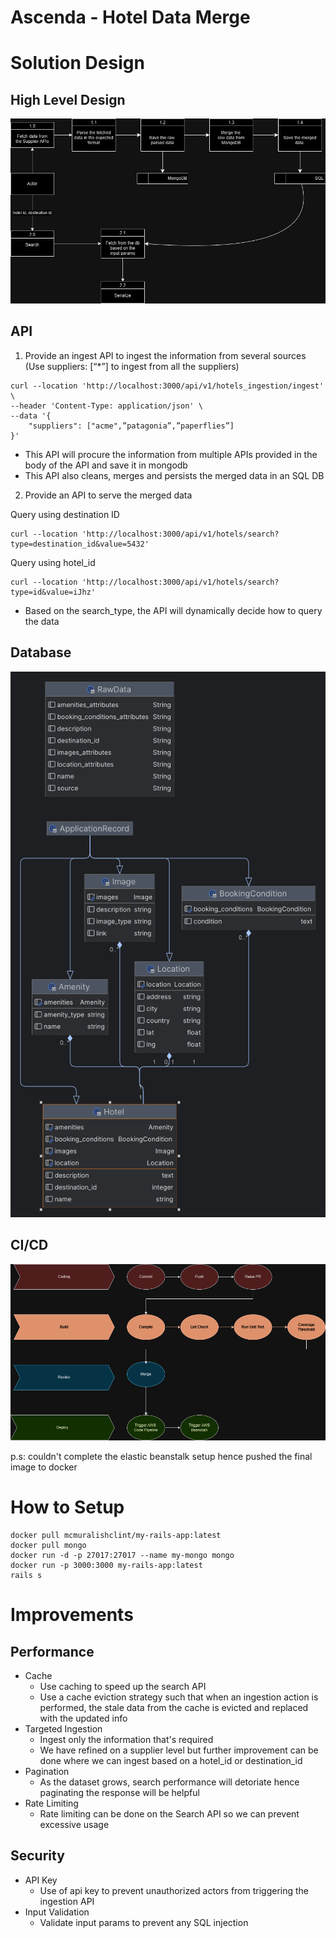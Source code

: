 # Ascenda - Hotel Data Merge

# Solution Design

## High Level Design
![High Level Diagram](https://github.com/mcmuralishclint/hotel-merger/blob/master/public/hld.jpg)

## API
1. Provide an ingest API to ingest the information from several sources (Use suppliers: [“*”] to ingest from all the suppliers)
```
curl --location 'http://localhost:3000/api/v1/hotels_ingestion/ingest' \
--header 'Content-Type: application/json' \
--data '{
    "suppliers": ["acme",”patagonia”,”paperflies”]
}'
```
- This API will procure the information from multiple APIs provided in the body of the API and save it in mongodb
- This API also cleans, merges and persists the merged data in an SQL DB

2. Provide an API to serve the merged data

Query using destination ID
```
curl --location 'http://localhost:3000/api/v1/hotels/search?type=destination_id&value=5432'
```

Query using hotel_id
```
curl --location 'http://localhost:3000/api/v1/hotels/search?type=id&value=iJhz'
```

* Based on the search_type, the API will dynamically decide how to query the data

## Database
![DB Diagram](https://github.com/mcmuralishclint/hotel-merger/blob/master/public/db.png)

## CI/CD
![CICD Approach](https://github.com/mcmuralishclint/hotel-merger/blob/master/public/cicd.png)

p.s: couldn't complete the elastic beanstalk setup hence pushed the final image to docker

# How to Setup
```
docker pull mcmuralishclint/my-rails-app:latest
docker pull mongo
docker run -d -p 27017:27017 --name my-mongo mongo
docker run -p 3000:3000 my-rails-app:latest
rails s
```

# Improvements

## Performance
- Cache
  - Use caching to speed up the search API
  - Use a cache eviction strategy such that when an ingestion action is performed, the stale data from the cache is evicted and replaced with the updated info
- Targeted Ingestion
  - Ingest only the information that's required
  - We have refined on a supplier level but further improvement can be done where we can ingest based on a hotel_id or destination_id
- Pagination
  - As the dataset grows, search performance will detoriate hence paginating the response will be helpful
- Rate Limiting
  - Rate limiting can be done on the Search API so we can prevent excessive usage

## Security
- API Key
  - Use of api key to prevent unauthorized actors from triggering the ingestion API
- Input Validation
  - Validate input params to prevent any SQL injection
